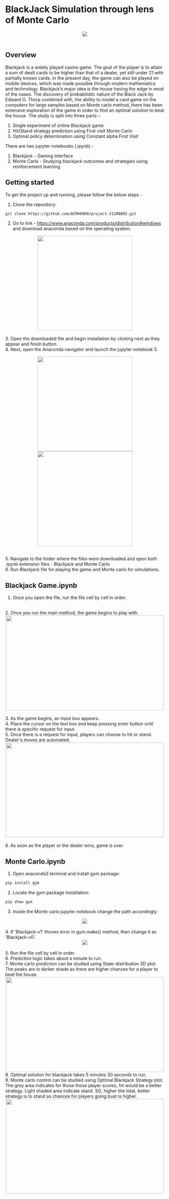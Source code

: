 # BlackJack Simulation through lens of Monte Carlo
<div align="center">
  <img src="images/how-do-you-play-blackjack.jpg">
 </div>
 <br>
 
## Overview

Blackjack is a widely played casino game. The goal of the player is to attain a sum of dealt cards to be higher than that of a dealer, yet still under 21 with partially known cards. In the present day, the game can also be played on mobile devices, which was made possible through modern mathematics and technology. Blackjack’s major idea is the house having the edge in most of the cases. The discovery of probabilistic nature of the Black Jack by Edward O. Thorp combined with, the ability to model a card game on the computers for large samples based on Monte carlo method, there has been extensive exploration of the game in order to find an optimal solution to beat the house. The study is split into three parts – 

1.	Single experiment of online Blackjack game
2.	Hit/Stand strategy prediction using First visit Monte Carlo
3.	Optimal policy determination using Constant alpha First Visit

There are two jupyter notebooks (.ipynb) - 

1. Blackjack - Gaming interface
2. Monte Carlo - Studying blackjack outcomes and strategies using reinforcement learning

## Getting started 

To get the project up and running, please follow the below steps -

1. Clone the repository: 
```sh 
git clone https://github.com/ACM40960/project-21200802.git
  ```
2. Go to link - https://www.anaconda.com/products/distribution#windows and download anaconda based on the operating system. 
<div align="center">
  <img src="images/Anaconda.jpg" width="300" height="300">
 </div>
<br> 
3. Open the downloaded file and begin installation by clicking next as they appear and finish button.
<br> 
4. Next, open the Anaconda navigator and launch the jupyter notebook 
5. <div align="center">
  <p float="left">
  <img src="images/navigation.jpg" width="300" height="300">
  <img src="images/Anaconda.jpg" width="300" height="300">
  </p>
  </div>
  <br>
5. Navigate to the folder where the files were downloaded and open both .ipynb extension files - Blackjack and Monte Carlo 
<br>
6. Run Blackjack file for playing the game and Monte carlo for simulations. 

## Blackjack Game.ipynb
1. Once you open the file, run the file cell by cell in order.
<br>
2. Once you run the main method, the game begins to play with.
<br> <div align="center">
  <img src="images/main.jpg" width="500" height="300">
 </div>
<br> 
3. As the game begins, an input box appears.
<br>
4. Place the cursor on the text box and keep pressing enter button until there is specific request for input.
<br>
5. Once there is a request for input, players can choose to hit or stand. Dealer's moves are automated. 
<div align="center">
  <img src="images/Game.gif" width="500" height="300">
 </div>
<br> 
6. As soon as the player or the dealer wins, game is over. 
 
## Monte Carlo.ipynb

1. Open anaconda3 terminal and install gym package: 
```sh 
pip install gym
  ```
2. Locate the gym package installation: 
```sh 
pip show gym
  ```
3. Inside the Monte carlo jupyter notebook change the path accordingly.
<div align="center">
  <img src="images/path.jpg">
 </div>
<br> 
4. If 'Blackjack-v1' throws error in gym.make() method, then change it as 'Blackjack-v0'.
<div align="center">
  <img src="images/gym.jpg">
 </div>
<br>
5. Run the file cell by cell in order. 
<br>
6. Prediction logic takes about a minute to run. 
<br>
7. Monte carlo prediction can be studied using State-distribution 3D plot. The peaks are in darker shade as there are higher chances for a player to beat the house. 
<br> 
<div align="center">
  <img src="images/pred.jpg" width="500" height="300">
 </div> 
8. Optimal solution for blackjack takes 5 minutes 30 seconds to run. 
<br>
9. Monte carlo control can be studied using Optimal Blackjack Strategy plot. The grey area indicates for those those player scores, hit would be a better strategy. Light shaded area indicate stand. SO, higher the total, better strategy is to stand as chances for players going bust is higher.  
<div align="center">
  <img src="images/control.jpg" width="500" height="300">
 </div>
